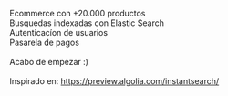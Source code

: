 Ecommerce con +20.000 productos <br/>
Busquedas indexadas con Elastic Search <br/>
Autenticacíon de usuarios <br/>
Pasarela de pagos <br/>
<br/>
Acabo de empezar :) <br/>
<br/>
Inspirado en:  https://preview.algolia.com/instantsearch/
